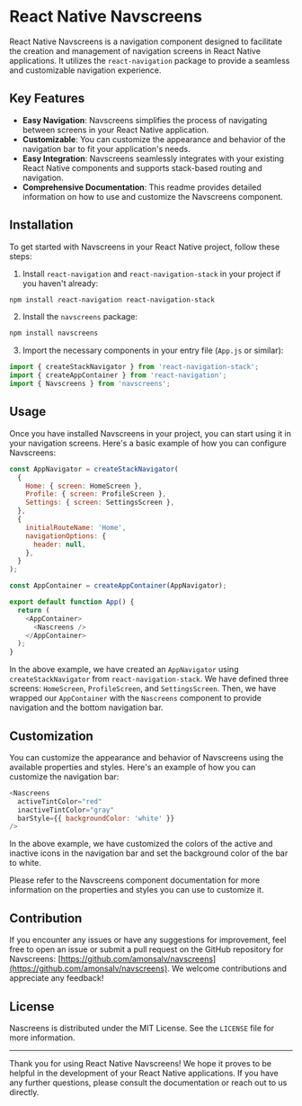# React Native Navscreens

React Native Navscreens is a navigation component designed to facilitate the creation and management of navigation screens in React Native applications. It utilizes the `react-navigation` package to provide a seamless and customizable navigation experience.

## Key Features

- **Easy Navigation**: Navscreens simplifies the process of navigating between screens in your React Native application.
- **Customizable**: You can customize the appearance and behavior of the navigation bar to fit your application's needs.
- **Easy Integration**: Navscreens seamlessly integrates with your existing React Native components and supports stack-based routing and navigation.
- **Comprehensive Documentation**: This readme provides detailed information on how to use and customize the Navscreens component.

## Installation

To get started with Navscreens in your React Native project, follow these steps:

1. Install `react-navigation` and `react-navigation-stack` in your project if you haven't already:

```bash
npm install react-navigation react-navigation-stack
```

2. Install the `navscreens` package:

```bash
npm install navscreens
```

3. Import the necessary components in your entry file (`App.js` or similar):

```javascript
import { createStackNavigator } from 'react-navigation-stack';
import { createAppContainer } from 'react-navigation';
import { Navscreens } from 'navscreens';
```

## Usage

Once you have installed Navscreens in your project, you can start using it in your navigation screens. Here's a basic example of how you can configure Navscreens:

```javascript
const AppNavigator = createStackNavigator(
  {
    Home: { screen: HomeScreen },
    Profile: { screen: ProfileScreen },
    Settings: { screen: SettingsScreen },
  },
  {
    initialRouteName: 'Home',
    navigationOptions: {
      header: null,
    },
  }
);

const AppContainer = createAppContainer(AppNavigator);

export default function App() {
  return (
    <AppContainer>
      <Nascreens />
    </AppContainer>
  );
}
```

In the above example, we have created an `AppNavigator` using `createStackNavigator` from `react-navigation-stack`. We have defined three screens: `HomeScreen`, `ProfileScreen`, and `SettingsScreen`. Then, we have wrapped our `AppContainer` with the `Nascreens` component to provide navigation and the bottom navigation bar.

## Customization

You can customize the appearance and behavior of Navscreens using the available properties and styles. Here's an example of how you can customize the navigation bar:

```javascript
<Nascreens
  activeTintColor="red"
  inactiveTintColor="gray"
  barStyle={{ backgroundColor: 'white' }}
/>
```

In the above example, we have customized the colors of the active and inactive icons in the navigation bar and set the background color of the bar to white.

Please refer to the Navscreens component documentation for more information on the properties and styles you can use to customize it.

## Contribution

If you encounter any issues or have any suggestions for improvement, feel free to open an issue or submit a pull request on the GitHub repository for Navscreens: [https://github.com/amonsalv/navscreens](https://github.com/amonsalv/navscreens). We welcome contributions and appreciate any feedback!

## License

Nascreens is distributed under the MIT License. See the `LICENSE` file for more information.

---

Thank you for using React Native Navscreens! We hope it proves to be helpful in the development of your React Native applications. If you have any further questions, please consult the documentation or reach out to us directly.
